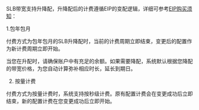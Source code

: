 SLB带宽支持升降配，升降配后的计费遵循EIP的变配逻辑，详细可参考[EIP购买须知](https://help.didiyun.com/hc/kb/article/1090983/)：

1.包年包月

付费方式为包年包月的SLB升降配时，当前的计费周期立即结束，变更后的配置作为新计费周期立即开始。

当您在升配时，请确保账户中有充足的余额。如果需要降配，系统默认根据您降配的带宽价格，为您自动计算弥补相应时长，延长到期日。

2. 按量计费

付费方式为按量计费时，系统支持按秒级计费。原有配置计费会在变更成功后立即结束，新的配置计费在您变更成功后立即开始。